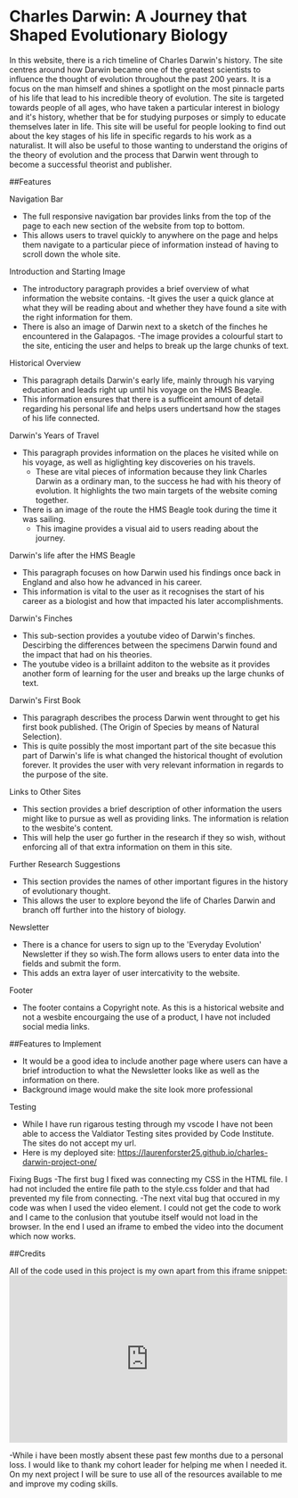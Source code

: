 # Charles Darwin: A Journey that Shaped Evolutionary Biology
In this website, there is a rich timeline of Charles Darwin's history. The site centres around how Darwin became one of the greatest scientists to influence the thought of evolution throughout the past 200 years. It is a focus on the man himself and shines a spotlight on the most pinnacle parts of his life that lead to his incredible theory of evolution. 
The site is targeted towards people of all ages, who have taken a particular interest in biology and it's history, whether that be for studying purposes or simply to educate themselves later in life. 
This site will be useful for people looking to find out about the key stages of his life in specific regards to his work as a naturalist. It will also be useful to those wanting to understand the origins of the theory of evolution and the process that Darwin went through to become a successful theorist and publisher.

##Features

Navigation Bar
  - The full responsive navigation bar provides links from the top of the page to each new section of the website from top to bottom. 
  - This allows users to travel quickly to anywhere on the page and helps them navigate to a particular piece of information instead of having to scroll down the whole site.

Introduction and Starting Image
  - The introductory paragraph provides a brief overview of what information the website contains.
    -It gives the user a quick glance at what they will be reading about and whether they have found a site with the right information for them.
  - There is also an image of Darwin next to a sketch of the finches he encountered in the Galapagos. 
    -The image provides a colourful start to the site, enticing the user and helps to break up the large chunks of text. 

Historical Overview
  - This paragraph details Darwin's early life, mainly through his varying education and leads right up until his voyage on the HMS Beagle.
  - This information ensures that there is a sufficeint amount of detail regarding his personal life and helps users undertsand how the stages of his life connected.
  
Darwin's Years of Travel
  - This paragraph provides information on the places he visited while on his voyage, as well as higlighting key discoveries on his travels.
     - These are vital pieces of information because they link Charles Darwin as a ordinary man, to the success he had with his theory of evolution. It highlights the two main targets of the website coming together.
  - There is an image of the route the HMS Beagle took during the time it was sailing.
     - This imagine provides a visual aid to users reading about the journey.

Darwin's life after the HMS Beagle
  - This paragraph focuses on how Darwin used his findings once back in England and also how he advanced in his career.
  - This information is vital to the user as it recognises the start of his career as a biologist and how that impacted his later accomplishments.

Darwin's Finches
  - This sub-section provides a youtube video of Darwin's finches. Descirbing the differences between the specimens Darwin found and the impact that had on his theories.
  - The youtube video is a brillaint additon to the website as it provides another form of learning for the user and breaks up the large chunks of text.

Darwin's First Book
  - This paragraph describes the process Darwin went throught to get his first book published. (The Origin of Species by means of Natural Selection).
  - This is quite possibly the most important part of the site becasue this part of Darwin's life is what changed the historical thought of evolution forever. It provides the user with very relevant information in regards to the purpose of the site.

Links to Other Sites 
  - This section provides a brief description of other information the users might like to pursue as well as providing links. The information is relation to the wesbite's content.
  - This will help the user go further in the research if they so wish, without enforcing all of that extra information on them in this site.

Further Research Suggestions
  - This section provides the names of other important figures in the history of evolutionary thought.
  - This allows the user to explore beyond the life of Charles Darwin and branch off further into the history of biology.
  
Newsletter
  - There is a chance for users to sign up to the 'Everyday Evolution' Newsletter if they so wish.The form allows users to enter data into the fields and submit the form.
   - This adds an extra layer of user intercativity to the website.

Footer
   - The footer contains a Copyright note. As this is a historical website and not a wesbite encourgaing the use of a product, I have not included social media links.

##Features to Implement 
  -  It would be a good idea to include another page where users can have a brief introduction to what the Newsletter looks like as well as the information on there.
  -  Background image would make the site look more professional

Testing
 - While I have run rigarous testing through my vscode I have not been able to access the Valdiator Testing sites provided by Code Institute. The sites do not accept my url.
 - Here is my deployed site: https://laurenforster25.github.io/charles-darwin-project-one/

Fixing Bugs
  -The first bug I fixed was connecting my CSS in the HTML file. I had not included the entire file path to the style.css folder and that had prevented my file from connecting.
  -The next vital bug that occured in my code was when I used the video element. I could not get the code to work and I came to the conlusion that youtube itself would not load in the browser. In the end I used an iframe to embed the video into the document which now works.

##Credits

All of the code used in this project is my own apart from this iframe snippet:   <iframe width="500" height="300" 
    src="https://www.youtube.com/embed/l25MBq8T77w"
    frameborder="0" allow="accelerometer; autoplay; encrypted-media; gyroscope; picture-in-picture" 
    allowfullscreen>
</iframe>

-While i have been mostly absent these past few months due to a personal loss. I would like to thank my cohort leader for helping me when I needed it. On my next project I will be sure to use all of the resources available to me and improve my coding skills.
   

